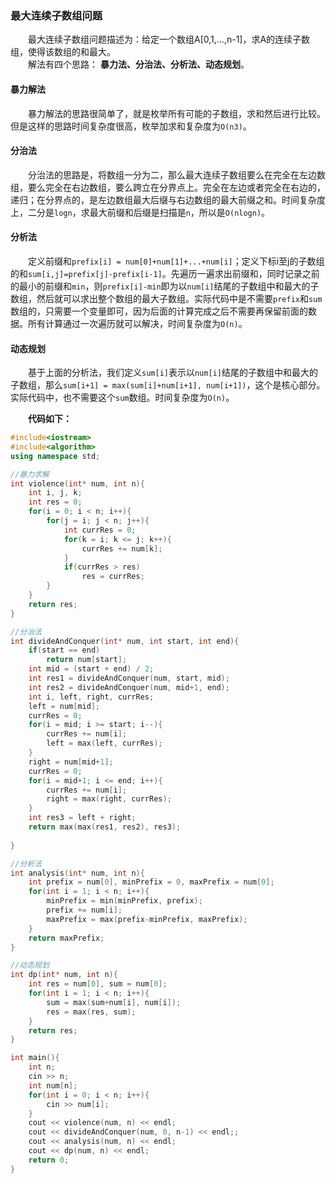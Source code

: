 ###  最大连续子数组问题

&emsp;&emsp;最大连续子数组问题描述为：给定一个数组A[0,1,...,n-1]，求A的连续子数组，使得该数组的和最大。     
&emsp;&emsp;解法有四个思路：   **暴力法、分治法、分析法、动态规划**。    
####  暴力解法    
&emsp;&emsp;暴力解法的思路很简单了，就是枚举所有可能的子数组，求和然后进行比较。但是这样的思路时间复杂度很高，枚举加求和复杂度为`O(n3)`。
####  分治法
&emsp;&emsp;分治法的思路是，将数组一分为二，那么最大连续子数组要么在完全在左边数组，要么完全在右边数组，要么跨立在分界点上。完全在左边或者完全在右边的，递归；在分界点的，是左边数组最大后缀与右边数组的最大前缀之和。时间复杂度上，二分是`logn`，求最大前缀和后缀是扫描是`n`，所以是`O(nlogn)`。
####  分析法
&emsp;&emsp;定义前缀和`prefix[i] = num[0]+num[1]+...+num[i]`；定义下标i至j的子数组的和`sum[i,j]=prefix[j]-prefix[i-1]`。先遍历一遍求出前缀和，同时记录之前的最小的前缀和`min`，则`prefix[i]-min`即为以`num[i]`结尾的子数组中和最大的子数组，然后就可以求出整个数组的最大子数组。实际代码中是不需要`prefix`和`sum`数组的，只需要一个变量即可，因为后面的计算完成之后不需要再保留前面的数据。所有计算通过一次遍历就可以解决，时间复杂度为`O(n)`。
####  动态规划
&emsp;&emsp;基于上面的分析法，我们定义`sum[i]`表示以`num[i]`结尾的子数组中和最大的子数组，那么`sum[i+1] = max(sum[i]+num[i+1], num[i+1])`，这个是核心部分。实际代码中，也不需要这个`sum`数组。时间复杂度为`O(n)`。

&emsp;&emsp;**代码如下：**
``` cpp
#include<iostream>
#include<algorithm>
using namespace std;

//暴力求解 
int violence(int* num, int n){
	int i, j, k;
	int res = 0;
	for(i = 0; i < n; i++){
		for(j = i; j < n; j++){
			int currRes = 0;
			for(k = i; k <= j; k++){
				currRes += num[k];
			}
			if(currRes > res)
				res = currRes;
		}
	}
	return res;
}

//分治法 
int divideAndConquer(int* num, int start, int end){
	if(start == end)
		return num[start];
	int mid = (start + end) / 2;
	int res1 = divideAndConquer(num, start, mid);
	int res2 = divideAndConquer(num, mid+1, end);
	int i, left, right, currRes;
	left = num[mid];
	currRes = 0;
	for(i = mid; i >= start; i--){
		currRes += num[i];
		left = max(left, currRes);
	}
	right = num[mid+1];
	currRes = 0;
	for(i = mid+1; i <= end; i++){
		currRes += num[i];
		right = max(right, currRes);
	}
	int res3 = left + right;
	return max(max(res1, res2), res3);
	
}

//分析法
int analysis(int* num, int n){
	int prefix = num[0], minPrefix = 0, maxPrefix = num[0];
	for(int i = 1; i < n; i++){
		minPrefix = min(minPrefix, prefix);
		prefix += num[i];
		maxPrefix = max(prefix-minPrefix, maxPrefix);
	}
	return maxPrefix;
}

//动态规划 
int dp(int* num, int n){
	int res = num[0], sum = num[0];
	for(int i = 1; i < n; i++){
		sum = max(sum+num[i], num[i]);
		res = max(res, sum);
	}
	return res;
}

int main(){
	int n;
	cin >> n;
	int num[n];
	for(int i = 0; i < n; i++){
		cin >> num[i];
	} 
	cout << violence(num, n) << endl;
	cout << divideAndConquer(num, 0, n-1) << endl;;
	cout << analysis(num, n) << endl;
	cout << dp(num, n) << endl;
	return 0;
}
 
```